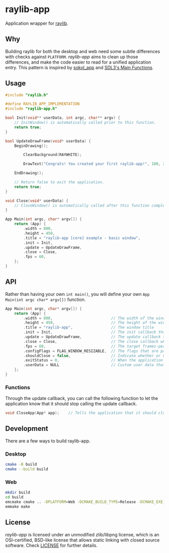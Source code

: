 # raylib-app

Application wrapper for [raylib](https://raylib.com).

## Why

Building raylib for both the desktop and web need some subtle differences with checks against `PLATFORM`. *raylib-app* aims to clean up those differences, and make the code easier to read for a unified application entry. This pattern is inspired by [sokol_app](https://github.com/floooh/sokol#sokol_apph) and [SDL3's Main Functions](https://wiki.libsdl.org/SDL3/README/main-functions).

## Usage

``` c
#include "raylib.h"

#define RAYLIB_APP_IMPLEMENTATION
#include "raylib-app.h"

bool Init(void** userData, int argc, char** argv) {
    // InitWindow() is automatically called prior to this function.
    return true;
}

bool UpdateDrawFrame(void* userData) {
    BeginDrawing();

        ClearBackground(RAYWHITE);

        DrawText("Congrats! You created your first raylib-app!", 180, 200, 20, LIGHTGRAY);

    EndDrawing();

    // Return false to exit the application.
    return true;
}

void Close(void* userData) {
    // CloseWindow() is automatically called after this function completes.
}

App Main(int argc, char* argv[]) {
    return (App) {
        .width = 800,
        .height = 450,
        .title = "raylib-app [core] example - basic window",
        .init = Init,
        .update = UpdateDrawFrame,
        .close = Close,
        .fps = 60,
    };
}
```

## API

Rather than having your own `int main()`, you will define your own `App Main(int argc char* argv[])` function.

``` c
App Main(int argc, char* argv[]) {
    return (App) {
        .width = 800,                          // The width of the window
        .height = 450,                         // The height of the window
        .title = "raylib-app",                 // The window title
        .init = Init,                          // The init callback that is called when the application initializes
        .update = UpdateDrawFrame,             // The update callback that is called when the application should render
        .close = Close,                        // The close callback which is called when the application is closed
        .fps = 60,                             // The target frames-per-second
        .configFlags = FLAG_WINDOW_RESIZABLE,  // The flags that are passed to SetConfigFlags()
        .shouldClose = false,                  // Indicate whether or not the application should be closed
        .exitStatus = 0,                       // When the application closes, this is the exit status that is returned
        .userData = NULL                       // Custom user data that is passed through all the callbacks
    };
}
```

### Functions

Through the update callback, you can call the following function to let the application know that it should stop calling the update callback.

``` c
void CloseApp(App* app);    // Tells the application that it should close.
```

## Development

There are a few ways to build raylib-app.

### Desktop

``` bash
cmake -B build
cmake --build build
```

### Web

``` bash
mkdir build
cd build
emcmake cmake .. -DPLATFORM=Web -DCMAKE_BUILD_TYPE=Release -DCMAKE_EXE_LINKER_FLAGS="-s USE_GLFW=3"
emmake make
```

## License

*raylib-app* is licensed under an unmodified zlib/libpng license, which is an OSI-certified, BSD-like license that allows static linking with closed source software. Check [LICENSE](LICENSE) for further details.
